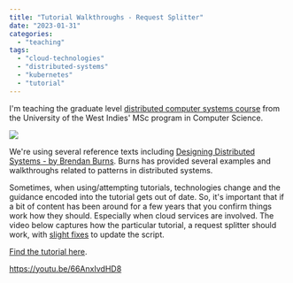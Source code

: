 ```yaml
---
title: "Tutorial Walkthroughs - Request Splitter"
date: "2023-01-31"
categories: 
  - "teaching"
tags: 
  - "cloud-technologies"
  - "distributed-systems"
  - "kubernetes"
  - "tutorial"
---
```


I'm teaching the graduate level [distributed computer systems course](https://sta.uwi.edu/fst/dcit/content/comp6601) from the University of the West Indies' MSc program in Computer Science.

[![](https://irwinium.files.wordpress.com/2023/01/image.png?w=969)](https://irwinium.files.wordpress.com/2023/01/image.png)

We're using several reference texts including [Designing Distributed Systems - by Brendan Burns](https://www.amazon.com/Designing-Distributed-Systems-Patterns-Paradigms/dp/1491983647?&_encoding=UTF8&tag=iwillwrite-20&linkCode=ur2&linkId=9b4cb437458d990c98babae7a9f941ed&camp=1789&creative=9325). Burns has provided several examples and walkthroughs related to patterns in distributed systems.

Sometimes, when using/attempting tutorials, technologies change and the guidance encoded into the tutorial gets out of date. So, it's important that if a bit of content has been around for a few years that you confirm things work how they should. Especially when cloud services are involved. The video below captures how the particular tutorial, a request splitter should work, with [slight fixes](https://github.com/brendandburns/designing-distributed-systems-labs/pull/9) to update the script.

[Find the tutorial here](https://github.com/brendandburns/designing-distributed-systems-labs/tree/master/1.%20Single%20Node%20Pattern/1.1.%20Request%20Splitter).

https://youtu.be/66AnxIvdHD8
